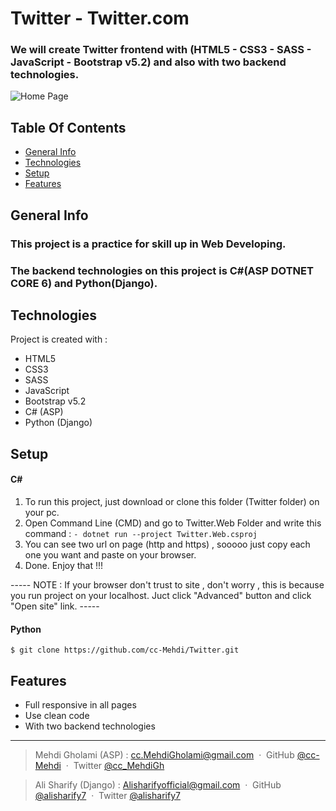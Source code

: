 # Twitter - Twitter.com

### We will create Twitter frontend with (HTML5 - CSS3 - SASS - JavaScript - Bootstrap v5.2) and also with two backend technologies.
![Home Page](./Images/HomePage.jpg)

## Table Of Contents
* [General Info](#general-info)
* [Technologies](#technologies)
* [Setup](#setup)
* [Features](#features)

## General Info
### This project is a practice for skill up in Web Developing.
### The backend technologies on this project is C#(ASP DOTNET CORE 6) and Python(Django).

## Technologies
Project is created with :
* HTML5
* CSS3
* SASS
* JavaScript
* Bootstrap v5.2
* C# (ASP)
* Python (Django)

## Setup
#### C#
1. To run this project, just download or clone this folder (Twitter folder) on your pc.
2. Open Command Line (CMD) and go to Twitter.Web Folder and write this command : 
  ``` - dotnet run --project Twitter.Web.csproj ```
3. You can see two url on page (http and https) , sooooo just copy each one you want and paste on your browser.
4. Done. Enjoy that !!!

----- NOTE : If your browser don't trust to site , don't worry , this is because you run project on your localhost. Juct click "Advanced" button and click "Open site" link.  -----

#### Python
```
$ git clone https://github.com/cc-Mehdi/Twitter.git
```

## Features
* Full responsive in all pages
* Use clean code
* With two backend technologies

---
> Mehdi Gholami (ASP) : 
> [cc.MehdiGholami@gmail.com](cc.MehdiGholami@gmail.com) &nbsp;&middot;&nbsp;
> GitHub [@cc-Mehdi](https://github.com/cc-Mehdi) &nbsp;&middot;&nbsp;
> Twitter [@cc_MehdiGh](https://twitter.com/cc_mehdigh)

> Ali Sharify (Django) : 
> [Alisharifyofficial@gmail.com](Alisharifyofficial@gmail.com) &nbsp;&middot;&nbsp;
> GitHub [@alisharify7](https://github.com/Github) &nbsp;&middot;&nbsp;
> Twitter [@alisharify7](https://twitter.com/Twitter)
